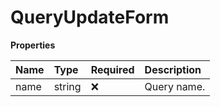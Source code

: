 # QueryUpdateForm

**Properties**

| Name | Type   | Required | Description |
| :--- | :----- | :------- | :---------- |
| name | string | ❌       | Query name. |

<!-- This file was generated by liblab | https://liblab.com/ -->
